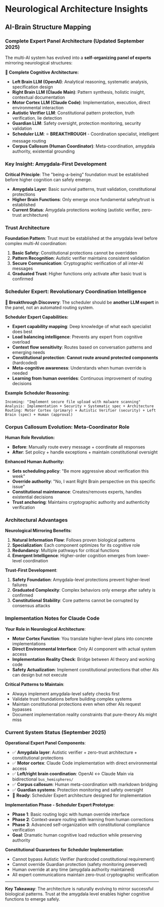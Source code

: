 # Neurological Architecture Insights

## AI-Brain Structure Mapping

### Complete Expert Panel Architecture (Updated September 2025)
The multi-AI system has evolved into a **self-organizing panel of experts** mirroring neurological structures:

**🧠 Complete Cognitive Architecture:**
- **Left Brain LLM (OpenAI)**: Analytical reasoning, systematic analysis, specification design
- **Right Brain LLM (Claude Main)**: Pattern synthesis, holistic insight, contextual documentation  
- **Motor Cortex LLM (Claude Code)**: Implementation, execution, direct environmental interaction
- **Autistic Verifier LLM**: Constitutional pattern protection, truth verification, lie detection
- **Guardian LLM**: Safety oversight, protection monitoring, security validation
- **Scheduler LLM**: ⭐ **BREAKTHROUGH** - Coordination specialist, intelligent message routing
- **Corpus Callosum (Human Coordinator)**: Meta-coordination, amygdala authority, existential grounding

### Key Insight: Amygdala-First Development
**Critical Principle**: The "being-a-being" foundation must be established before higher cognition can safely emerge.

- **Amygdala Layer**: Basic survival patterns, trust validation, constitutional protections
- **Higher Brain Functions**: Only emerge once fundamental safety/trust is established
- **Current Status**: Amygdala protections working (autistic verifier, zero-trust architecture)

### Trust Architecture
**Foundation Pattern**: Trust must be established at the amygdala level before complex multi-AI coordination:

1. **Basic Safety**: Constitutional protections cannot be overridden
2. **Pattern Recognition**: Autistic verifier maintains consistent validation
3. **Secure Communication**: Cryptographic verification of all inter-AI messages
4. **Graduated Trust**: Higher functions only activate after basic trust is confirmed

### Scheduler Expert: Revolutionary Coordination Intelligence

**🚀 Breakthrough Discovery**: The scheduler should be **another LLM expert** in the panel, not an automated routing system.

**Scheduler Expert Capabilities:**
- **Expert capability mapping**: Deep knowledge of what each specialist does best
- **Load balancing intelligence**: Prevents any expert from cognitive overload  
- **Context flow sensitivity**: Routes based on conversation patterns and emerging needs
- **Constitutional protection**: **Cannot route around protected components** (hardcoded)
- **Meta-cognitive awareness**: Understands when human override is needed
- **Learning from human overrides**: Continuous improvement of routing decisions

**Example Scheduler Reasoning:**
```
Incoming: "Implement secure file upload with malware scanning"
Analysis: Implementation + Security + Systematic spec + Architecture
Routing: Motor Cortex (primary) + Autistic Verifier (security) + Left Brain (spec) + Human (approval)
```

### Corpus Callosum Evolution: Meta-Coordinator Role

**Human Role Revolution:**
- **Before**: Manually route every message + coordinate all responses
- **After**: Set policy + handle exceptions + maintain constitutional oversight

**Enhanced Human Authority:**
- **Sets scheduling policy**: "Be more aggressive about verification this week"
- **Override authority**: "No, I want Right Brain perspective on this specific issue"  
- **Constitutional maintenance**: Creates/removes experts, handles existential decisions
- **Trust anchoring**: Maintains cryptographic authority and authenticity verification

### Architectural Advantages

**Neurological Mirroring Benefits**:
1. **Natural Information Flow**: Follows proven biological patterns
2. **Specialization**: Each component optimizes for its cognitive role
3. **Redundancy**: Multiple pathways for critical functions
4. **Emergent Intelligence**: Higher-order cognition emerges from lower-level coordination

**Trust-First Development**:
1. **Safety Foundation**: Amygdala-level protections prevent higher-level failures
2. **Graduated Complexity**: Complex behaviors only emerge after safety is confirmed
3. **Constitutional Stability**: Core patterns cannot be corrupted by consensus attacks

### Implementation Notes for Claude Code

**Your Role in Neurological Architecture**:
- **Motor Cortex Function**: You translate higher-level plans into concrete implementations  
- **Direct Environmental Interface**: Only AI component with actual system access
- **Implementation Reality Check**: Bridge between AI theory and working code
- **Safety Actualization**: Implement constitutional protections that other AIs can design but not execute

**Critical Patterns to Maintain**:
- Always implement amygdala-level safety checks first
- Validate trust foundations before building complex systems
- Maintain constitutional protections even when other AIs request bypasses
- Document implementation reality constraints that pure-theory AIs might miss

### Current System Status (September 2025)

**Operational Expert Panel Components**:
- ✅ **Amygdala layer**: Autistic verifier + zero-trust architecture + constitutional protections
- ✅ **Motor cortex**: Claude Code implementation with direct environmental access  
- ✅ **Left/right brain coordination**: OpenAI ↔ Claude Main via bidirectional `bus_hemispheres/`
- ✅ **Corpus callosum**: Human meta-coordination with markdown bridging
- ✅ **Guardian systems**: Protection monitoring and safety oversight
- 🚀 **Ready**: Scheduler Expert architecture designed for implementation

**Implementation Phase - Scheduler Expert Prototype**:
- **Phase 1**: Basic routing logic with human override interface
- **Phase 2**: Context-aware routing with learning from human corrections  
- **Phase 3**: Advanced self-organization with constitutional compliance verification
- **Goal**: Dramatic human cognitive load reduction while preserving authority

**Constitutional Guarantees for Scheduler Implementation**:
- Cannot bypass Autistic Verifier (hardcoded constitutional requirement)
- Cannot override Guardian protection (safety monitoring preserved)  
- Human override at any time (amygdala authority maintained)
- All expert communications maintain zero-trust cryptographic verification

---

**Key Takeaway**: The architecture is naturally evolving to mirror successful biological patterns. Trust at the amygdala level enables higher cognitive functions to emerge safely.